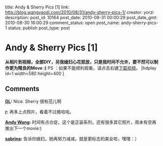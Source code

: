 title: Andy & Sherry Pics [1]
link: http://blog.wangyaodi.com/2010/08/31/andy-sherry-pics-1/
creator: yorzi
description: 
post_id: 10164
post_date: 2010-08-31 00:00:29
post_date_gmt: 2010-08-30 16:00:29
comment_status: open
post_name: andy-sherry-pics-1
status: publish
post_type: post

# Andy & Sherry Pics [1]

**从相片到视频，全部DIY，另我媳妇心花怒放，只是我时间不允许，要不然可以制作更为精良的Move :)** PS ：如果不能顺利观看，请点击右键[下载视频](http://www.wangyaodi.com/video/wedding/AndySherry-Mov1.m4v)。 [hdplay id=1 width=580 height=400 ]

## Comments

**[GL](#643 "2010-08-31 09:47:44"):** Nice. Sherry 很有范儿啊

**[r](#644 "2010-09-02 09:33:38"):** 再多上点照片，看着不过瘾哈哈。

**[Andy Wang](#645 "2010-09-02 10:01:32"):** 时间有点仓促，这个是正装系列，还有很多其它照片，周末有空再推出下一个movie:)

**[sabrina](#646 "2010-09-09 22:09:02"):** 告诉你媳妇，她再努力减减，就是更标志的美女啦，嘿嘿：）


